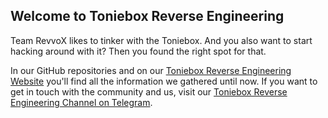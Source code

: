 ## Welcome to Toniebox Reverse Engineering

Team RevvoX likes to tinker with the Toniebox. And you also want to start hacking around with it? Then you found the right spot for that.

In our GitHub repositories and on our [Toniebox Reverse Engineering Website](https://toniebox-reverse-engineering.github.io/) you'll find all the information we gathered until now. If you want to get in touch with the community and us, visit our [Toniebox Reverse Engineering Channel on Telegram](https://t.me/toniebox_reverse_engineering).

<!--

**Here are some ideas to get you started:**

🙋‍♀️ A short introduction - what is your organization all about?
🌈 Contribution guidelines - how can the community get involved?
👩‍💻 Useful resources - where can the community find your docs? Is there anything else the community should know?
🍿 Fun facts - what does your team eat for breakfast?
🧙 Remember, you can do mighty things with the power of [Markdown](https://docs.github.com/github/writing-on-github/getting-started-with-writing-and-formatting-on-github/basic-writing-and-formatting-syntax)
-->
